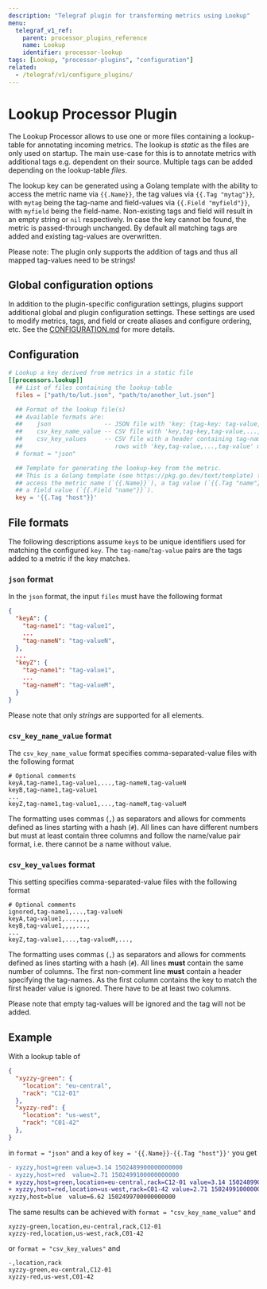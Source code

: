 ```yaml
---
description: "Telegraf plugin for transforming metrics using Lookup"
menu:
  telegraf_v1_ref:
    parent: processor_plugins_reference
    name: Lookup
    identifier: processor-lookup
tags: [Lookup, "processor-plugins", "configuration"]
related:
  - /telegraf/v1/configure_plugins/
---
```


# Lookup Processor Plugin

The Lookup Processor allows to use one or more files containing a lookup-table
for annotating incoming metrics. The lookup is _static_ as the files are only
used on startup. The main use-case for this is to annotate metrics with
additional tags e.g. dependent on their source. Multiple tags can be added
depending on the lookup-table _files_.

The lookup key can be generated using a Golang template with the ability to
access the metric name via `{{.Name}}`, the tag values via `{{.Tag "mytag"}}`,
with `mytag` being the tag-name and field-values via `{{.Field "myfield"}}`,
with `myfield` being the field-name. Non-existing tags and field will result
in an empty string or `nil` respectively. In case the key cannot be found, the
metric is passed-through unchanged. By default all matching tags are added and
existing tag-values are overwritten.

Please note: The plugin only supports the addition of tags and thus all mapped
tag-values need to be strings!

## Global configuration options <!-- @/docs/includes/plugin_config.md -->

In addition to the plugin-specific configuration settings, plugins support
additional global and plugin configuration settings. These settings are used to
modify metrics, tags, and field or create aliases and configure ordering, etc.
See the [CONFIGURATION.md](/telegraf/v1/configuration/#plugins) for more details.

[CONFIGURATION.md]: ../../../docs/CONFIGURATION.md#plugins

## Configuration

```toml @sample.conf
# Lookup a key derived from metrics in a static file
[[processors.lookup]]
  ## List of files containing the lookup-table
  files = ["path/to/lut.json", "path/to/another_lut.json"]

  ## Format of the lookup file(s)
  ## Available formats are:
  ##    json               -- JSON file with 'key: {tag-key: tag-value, ...}' mapping
  ##    csv_key_name_value -- CSV file with 'key,tag-key,tag-value,...,tag-key,tag-value' mapping
  ##    csv_key_values     -- CSV file with a header containing tag-names and
  ##                          rows with 'key,tag-value,...,tag-value' mappings
  # format = "json"

  ## Template for generating the lookup-key from the metric.
  ## This is a Golang template (see https://pkg.go.dev/text/template) to
  ## access the metric name (`{{.Name}}`), a tag value (`{{.Tag "name"}}`) or
  ## a field value (`{{.Field "name"}}`).
  key = '{{.Tag "host"}}'
```

## File formats

The following descriptions assume `key`s to be unique identifiers used for
matching the configured `key`. The `tag-name`/`tag-value` pairs are the tags
added to a metric if the key matches.

### `json` format

In the `json` format, the input `files` must have the following format

```json
{
  "keyA": {
    "tag-name1": "tag-value1",
    ...
    "tag-nameN": "tag-valueN",
  },
  ...
  "keyZ": {
    "tag-name1": "tag-value1",
    ...
    "tag-nameM": "tag-valueM",
  }
}
```

Please note that only _strings_ are supported for all elements.

### `csv_key_name_value` format

The `csv_key_name_value` format specifies comma-separated-value files with
the following format

```csv
# Optional comments
keyA,tag-name1,tag-value1,...,tag-nameN,tag-valueN
keyB,tag-name1,tag-value1
...
keyZ,tag-name1,tag-value1,...,tag-nameM,tag-valueM
```

The formatting uses commas (`,`) as separators and allows for comments defined
as lines starting with a hash (`#`). All lines can have different numbers but
must at least contain three columns and follow the name/value pair format, i.e.
there cannot be a name without value.

### `csv_key_values` format

This setting specifies comma-separated-value files with the following format

```csv
# Optional comments
ignored,tag-name1,...,tag-valueN
keyA,tag-value1,...,,,,
keyB,tag-value1,,,,...,
...
keyZ,tag-value1,...,tag-valueM,...,
```

The formatting uses commas (`,`) as separators and allows for comments defined
as lines starting with a hash (`#`). All lines __must__ contain the same number
of columns. The first non-comment line __must__ contain a header specifying the
tag-names. As the first column contains the key to match the first header value
is ignored. There have to be at least two columns.

Please note that empty tag-values will be ignored and the tag will not be added.

## Example

With a lookup table of

```json
{
  "xyzzy-green": {
    "location": "eu-central",
    "rack": "C12-01"
  },
  "xyzzy-red": {
    "location": "us-west",
    "rack": "C01-42"
  },
}
```

in `format = "json"` and a `key` of `key = '{{.Name}}-{{.Tag "host"}}'` you get

```diff
- xyzzy,host=green value=3.14 1502489900000000000
- xyzzy,host=red  value=2.71 1502499100000000000
+ xyzzy,host=green,location=eu-central,rack=C12-01 value=3.14 1502489900000000000
+ xyzzy,host=red,location=us-west,rack=C01-42 value=2.71 1502499100000000000
xyzzy,host=blue  value=6.62 1502499700000000000
```

The same results can be achieved with `format = "csv_key_name_value"` and

```csv
xyzzy-green,location,eu-central,rack,C12-01
xyzzy-red,location,us-west,rack,C01-42
```

or `format = "csv_key_values"` and

```csv
-,location,rack
xyzzy-green,eu-central,C12-01
xyzzy-red,us-west,C01-42
```
